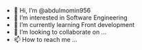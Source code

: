 - 👋 Hi, I’m @abdulmomin956
- 👀 I’m interested in Software Engineering
- 🌱 I’m currently learning Front development
- 💞️ I’m looking to collaborate on ...
- 📫 How to reach me ...

<!---
abdulmomin956/abdulmomin956 is a ✨ special ✨ repository because its `README.md` (this file) appears on your GitHub profile.
You can click the Preview link to take a look at your changes.
--->
